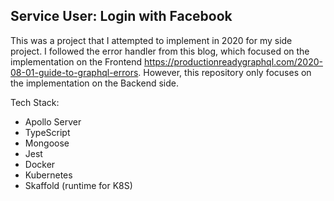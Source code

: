 ## Service User: Login with Facebook

This was a project that I attempted to implement in 2020 for my side project. I followed the error handler from this blog, which focused on the implementation on the Frontend https://productionreadygraphql.com/2020-08-01-guide-to-graphql-errors. However, this repository only focuses on the implementation on the Backend side.

Tech Stack:

- Apollo Server
- TypeScript
- Mongoose
- Jest
- Docker
- Kubernetes
- Skaffold (runtime for K8S)
